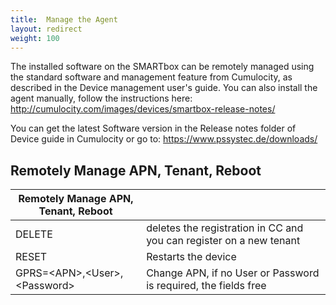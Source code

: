 ```yaml
---
title:  Manage the Agent
layout: redirect
weight: 100
---
```


The installed software on the SMARTbox can be remotely managed using the standard software and management feature from Cumulocity, as described in the Device management user's guide. You can also install the agent manually, follow the instructions here: http://cumulocity.com/images/devices/smartbox-release-notes/

You can get the latest Software version in the Release notes folder of Device guide in Cumulocity or go to: https://www.pssystec.de/downloads/

## <a name="apn-tenant-reboot"></a> Remotely Manage APN, Tenant, Reboot

| Remotely Manage APN, Tenant, Reboot | |
| --- | --- |
| DELETE | deletes the registration in CC and you can register on a new tenant |
| RESET | Restarts the device |
| GPRS=&#60;APN&#62;,&#60;User&#62;,&#60;Password&#62; | Change APN, if no User or Password is required, the fields free |


